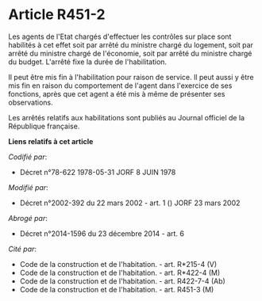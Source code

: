# Article R451-2

Les agents de l'Etat chargés d'effectuer les contrôles sur place sont habilités à cet effet soit par arrêté du ministre
chargé du logement, soit par arrêté du ministre chargé de l'économie, soit par arrêté du ministre chargé du budget. L'arrêté
fixe la durée de l'habilitation.

Il peut être mis fin à l'habilitation pour raison de service. Il peut aussi y être mis fin en raison du comportement de
l'agent dans l'exercice de ses fonctions, après que cet agent a été mis à même de présenter ses observations.

Les arrêtés relatifs aux habilitations sont publiés au Journal officiel de la République française.

**Liens relatifs à cet article**

_Codifié par_:

  - Décret n°78-622 1978-05-31 JORF 8 JUIN 1978

_Modifié par_:

  - Décret n°2002-392 du 22 mars 2002 - art. 1 () JORF 23 mars 2002

_Abrogé par_:

  - Décret n°2014-1596 du 23 décembre 2014 - art. 6

_Cité par_:

  - Code de la construction et de l'habitation. - art. R*215-4 (V)
  - Code de la construction et de l'habitation. - art. R*422-4 (M)
  - Code de la construction et de l'habitation. - art. R422-7-4 (Ab)
  - Code de la construction et de l'habitation. - art. R451-3 (M)
